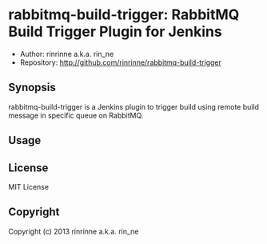 rabbitmq-build-trigger: RabbitMQ Build Trigger Plugin for Jenkins
=======================================================

* Author: rinrinne a.k.a. rin_ne
* Repository: http://github.com/rinrinne/rabbitmq-build-trigger

Synopsis
------------------------

rabbitmq-build-trigger is a Jenkins plugin to trigger build using remote build message in specific queue on RabbitMQ.

Usage
------------------------

License
------------------------

MIT License

Copyright
------------------------

Copyright (c) 2013 rinrinne a.k.a. rin_ne

